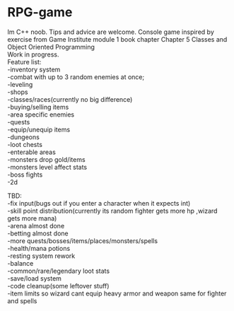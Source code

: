 # RPG-game
Im C++ noob.
Tips and advice are welcome.
Console game inspired by exercise from Game Institute module 1 book chapter Chapter 5 Classes and Object Oriented Programming<br />
Work in progress.<br />
Feature list:<br />
-inventory system<br />
-combat with up to 3 random enemies at once;<br />
-leveling <br />
-shops<br />
-classes/races(currently no big difference)<br />
-buying/selling items<br />
-area specific enemies<br />
-quests<br />
-equip/unequip items<br />
-dungeons<br />
-loot chests<br />
-enterable areas<br />
-monsters drop gold/items<br />
-monsters level affect stats<br />
-boss fights<br />
-2d<br />



 TBD:<br />
-fix input(bugs out if you enter a character when it expects int)<br />
-skill point distribution(currently its random fighter gets more hp ,wizard gets more mana)<br />
-arena almost done<br />
-betting almost done<br />
-more quests/bosses/items/places/monsters/spells<br />
-health/mana potions<br />
-resting system rework<br />
-balance<br />
-common/rare/legendary loot stats<br />
-save/load system<br />
-code cleanup(some leftover stuff)<br />
-item limits so wizard cant equip heavy armor and weapon same for fighter and spells<br />


